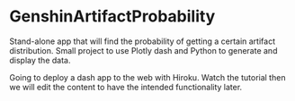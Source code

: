 # GenshinArtifactProbability
Stand-alone app that will find the probability of getting a certain artifact distribution. Small project to use Plotly dash and Python to generate and display the data.

Going to deploy a dash app to the web with Hiroku. Watch the tutorial then we will edit the content to have the intended functionality later.
